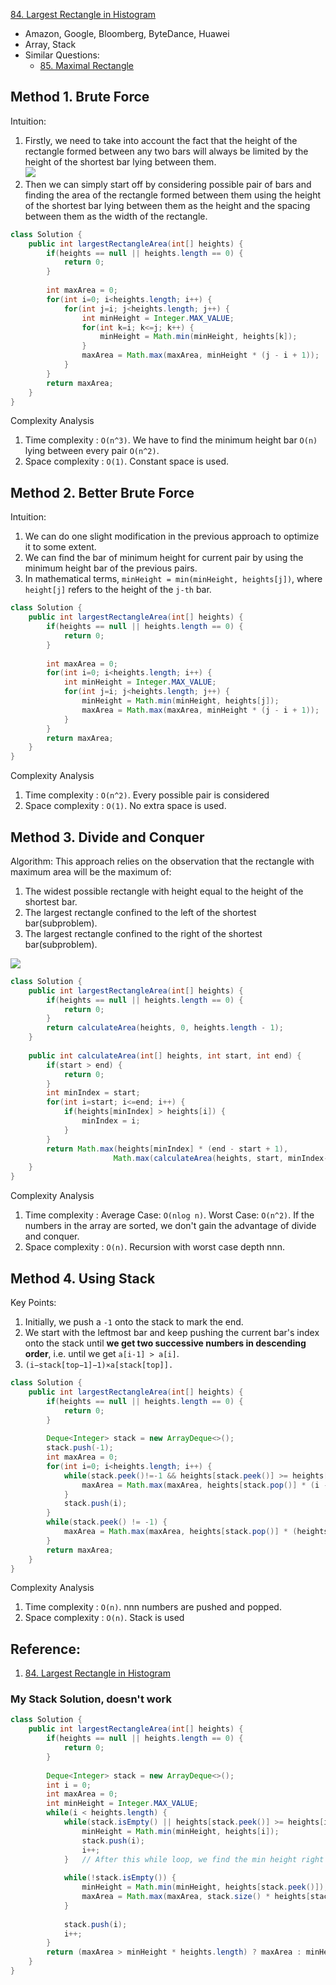 [84. Largest Rectangle in Histogram](https://leetcode.com/problems/largest-rectangle-in-histogram/)

* Amazon, Google, Bloomberg, ByteDance, Huawei
* Array, Stack
* Similar Questions:
    * [85. Maximal Rectangle](https://leetcode.com/problems/maximal-rectangle/)

## Method 1. Brute Force
Intuition:
1. Firstly, we need to take into account the fact that the height of the rectangle formed between any two bars will always
be limited by the height of the shortest bar lying between them.        
![](images/84_Largest_Rectangle1.PNG)
2. Then we can simply start off by considering possible pair of bars and finding the area of the rectangle formed between 
them using the height of the shortest bar lying between them as the height and the spacing between them as the width of 
the rectangle.

```java
class Solution {
    public int largestRectangleArea(int[] heights) {
        if(heights == null || heights.length == 0) {
            return 0;
        }
        
        int maxArea = 0;
        for(int i=0; i<heights.length; i++) {
            for(int j=i; j<heights.length; j++) {
                int minHeight = Integer.MAX_VALUE;
                for(int k=i; k<=j; k++) {
                    minHeight = Math.min(minHeight, heights[k]);
                }
                maxArea = Math.max(maxArea, minHeight * (j - i + 1));
            }
        }
        return maxArea;
    }
}
```
Complexity Analysis
1. Time complexity : `O(n^3)`. We have to find the minimum height bar `O(n)` lying between every pair `O(n^2)`.
2. Space complexity : `O(1)`. Constant space is used. 


## Method 2. Better Brute Force
Intuition:
1. We can do one slight modification in the previous approach to optimize it to some extent.
2. We can find the bar of minimum height for current pair by using the minimum height bar of the previous pairs.
3. In mathematical terms, `minHeight = min(minHeight, heights[j])`, where `height[j]` refers to the height of the `j-th` bar.

```java
class Solution {
    public int largestRectangleArea(int[] heights) {
        if(heights == null || heights.length == 0) {
            return 0;
        }
        
        int maxArea = 0;
        for(int i=0; i<heights.length; i++) {
            int minHeight = Integer.MAX_VALUE;
            for(int j=i; j<heights.length; j++) {
                minHeight = Math.min(minHeight, heights[j]);
                maxArea = Math.max(maxArea, minHeight * (j - i + 1));
            }
        }
        return maxArea;
    }
}
```
Complexity Analysis
1. Time complexity : `O(n^2)`. Every possible pair is considered
2. Space complexity : `O(1)`. No extra space is used. 


## Method 3. Divide and Conquer
Algorithm: This approach relies on the observation that the rectangle with maximum area will be the maximum of:
1. The widest possible rectangle with height equal to the height of the shortest bar.
2. The largest rectangle confined to the left of the shortest bar(subproblem).
3. The largest rectangle confined to the right of the shortest bar(subproblem).

![](images/84_Largest_Rectangle2.PNG)

```java
class Solution {
    public int largestRectangleArea(int[] heights) {
        if(heights == null || heights.length == 0) {
            return 0;
        }
        return calculateArea(heights, 0, heights.length - 1);
    }
    
    public int calculateArea(int[] heights, int start, int end) {
        if(start > end) {
            return 0;
        }
        int minIndex = start;
        for(int i=start; i<=end; i++) {
            if(heights[minIndex] > heights[i]) {
                minIndex = i;
            }
        }
        return Math.max(heights[minIndex] * (end - start + 1),
                       Math.max(calculateArea(heights, start, minIndex-1), calculateArea(heights, minIndex+1, end)));
    }
}
```
Complexity Analysis
1. Time complexity : Average Case: `O(nlog n)`. Worst Case: `O(n^2)`. If the numbers in the array are sorted, we don't gain the advantage of divide and conquer.
2. Space complexity : `O(n)`. Recursion with worst case depth nnn. 


## Method 4. Using Stack
Key Points:
1. Initially, we push a `-1` onto the stack to mark the end.
2. We start with the leftmost bar and keep pushing the current bar's index onto the stack until **we get two successive numbers in descending order**, i.e. until we get `a[i-1] > a[i]`.
3. `(i−stack[top−1]−1)×a[stack[top]].`

```java
class Solution {
    public int largestRectangleArea(int[] heights) {
        if(heights == null || heights.length == 0) {
            return 0;
        }
        
        Deque<Integer> stack = new ArrayDeque<>();
        stack.push(-1);
        int maxArea = 0;
        for(int i=0; i<heights.length; i++) {
            while(stack.peek()!=-1 && heights[stack.peek()] >= heights[i]) {
                maxArea = Math.max(maxArea, heights[stack.pop()] * (i - stack.peek() - 1)); // [stack.pop(), i)
            }
            stack.push(i);
        }
        while(stack.peek() != -1) {
            maxArea = Math.max(maxArea, heights[stack.pop()] * (heights.length - stack.peek() - 1));
        }
        return maxArea;
    }
}
```
Complexity Analysis
1. Time complexity : `O(n)`. nnn numbers are pushed and popped.
2. Space complexity : `O(n)`. Stack is used


## Reference:
1. [84. Largest Rectangle in Histogram](https://leetcode.com/problems/largest-rectangle-in-histogram/)


### My Stack Solution, doesn't work
```java
class Solution {
    public int largestRectangleArea(int[] heights) {
        if(heights == null || heights.length == 0) {
            return 0;
        }
        
        Deque<Integer> stack = new ArrayDeque<>();
        int i = 0;
        int maxArea = 0;
        int minHeight = Integer.MAX_VALUE;
        while(i < heights.length) {
            while(stack.isEmpty() || heights[stack.peek()] >= heights[i]) {
                minHeight = Math.min(minHeight, heights[i]);
                stack.push(i);
                i++;
            }   // After this while loop, we find the min height right now, i.e. heights[stack.peek()]
            
            while(!stack.isEmpty()) {
                minHeight = Math.min(minHeight, heights[stack.peek()]);
                maxArea = Math.max(maxArea, stack.size() * heights[stack.pop()]);
            }
            
            stack.push(i);
            i++;
        }
        return (maxArea > minHeight * heights.length) ? maxArea : minHeight * heights.length;
    }
}
```




